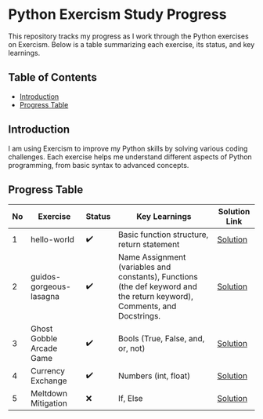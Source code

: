 # Python Exercism Study Progress

This repository tracks my progress as I work through the Python exercises on Exercism. Below is a table summarizing each exercise, its status, and key learnings.

## Table of Contents
- [Introduction](#introduction)
- [Progress Table](#progress-table)

## Introduction

I am using Exercism to improve my Python skills by solving various coding challenges. Each exercise helps me understand different aspects of Python programming, from basic syntax to advanced concepts.

## Progress Table

| No | Exercise      | Status    | Key Learnings                              | Solution Link  |
|----|---------------|-----------|--------------------------------------------|----------------|
| 1  | hello-world|✔️| Basic function structure, return statement | [Solution](https://github.com/andLari/python_exercism/blob/main/hello-world/hello_world.py) |
| 2  | guidos-gorgeous-lasagna|✔️| Name Assignment (variables and constants), Functions (the def keyword and the return keyword), Comments, and Docstrings. | [Solution](https://github.com/andLari/python_exercism/blob/main/guidos-gorgeous-lasagna/lasagna.py) |
| 3  |Ghost Gobble Arcade Game|✔️| Bools (True, False, and, or, not)| [Solution](https://github.com/andLari/python_exercism/blob/main/ghost-gobble-arcade-game/arcade_game.py) |
| 4  |Currency Exchange|✔️| Numbers (int, float)| [Solution](https://github.com/andLari/python_exercism/blob/main/currency-exchange/exchange.py) |
| 5  |Meltdown Mitigation|❌| If, Else| [Solution](https://github.com/andLari/python_exercism/blob/main/currency-exchange/exchange.py) |

